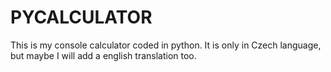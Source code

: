 # PYCALCULATOR
This is my console calculator coded in python. It is only in Czech language, but maybe I will add a english translation too.
